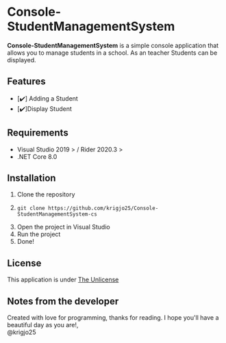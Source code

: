 # Console-StudentManagementSystem
**Console-StudentManagementSystem** is a simple console application
that allows you to manage students in a school. As an teacher
Students can be displayed.

## Features

- [✔️] Adding a Student
- [✔️]Display Student


## Requirements
- Visual Studio 2019 > / Rider 2020.3 >
- .NET Core 8.0

## Installation
1. Clone the repository
2. ```shell script
   git clone https://github.com/krigjo25/Console-StudentManagementSystem-cs
   ```
3. Open the project in Visual Studio
4. Run the project
5. Done!

## License

This application is under [The Unlicense](./LICENCE)

## Notes from the developer

Created with love for programming, thanks for reading.
I hope you'll have a beautiful day as you are!,<br>
@krigjo25
